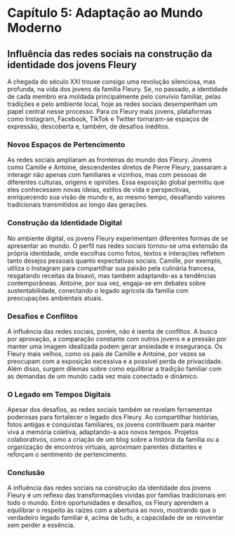 # Capítulo 5: Adaptação ao Mundo Moderno

## Influência das redes sociais na construção da identidade dos jovens Fleury

A chegada do século XXI trouxe consigo uma revolução silenciosa, mas profunda, na vida dos jovens da família Fleury. Se, no passado, a identidade de cada membro era moldada principalmente pelo convívio familiar, pelas tradições e pelo ambiente local, hoje as redes sociais desempenham um papel central nesse processo. Para os Fleury mais jovens, plataformas como Instagram, Facebook, TikTok e Twitter tornaram-se espaços de expressão, descoberta e, também, de desafios inéditos.

### Novos Espaços de Pertencimento

As redes sociais ampliaram as fronteiras do mundo dos Fleury. Jovens como Camille e Antoine, descendentes diretos de Pierre Fleury, passaram a interagir não apenas com familiares e vizinhos, mas com pessoas de diferentes culturas, origens e opiniões. Essa exposição global permitiu que eles conhecessem novas ideias, estilos de vida e perspectivas, enriquecendo sua visão de mundo e, ao mesmo tempo, desafiando valores tradicionais transmitidos ao longo das gerações.

### Construção da Identidade Digital

No ambiente digital, os jovens Fleury experimentam diferentes formas de se apresentar ao mundo. O perfil nas redes sociais tornou-se uma extensão da própria identidade, onde escolhas como fotos, textos e interações refletem tanto desejos pessoais quanto expectativas sociais. Camille, por exemplo, utiliza o Instagram para compartilhar sua paixão pela culinária francesa, resgatando receitas da bisavó, mas também adaptando-as a tendências contemporâneas. Antoine, por sua vez, engaja-se em debates sobre sustentabilidade, conectando o legado agrícola da família com preocupações ambientais atuais.

### Desafios e Conflitos

A influência das redes sociais, porém, não é isenta de conflitos. A busca por aprovação, a comparação constante com outros jovens e a pressão por manter uma imagem idealizada podem gerar ansiedade e insegurança. Os Fleury mais velhos, como os pais de Camille e Antoine, por vezes se preocupam com a exposição excessiva e a possível perda de privacidade. Além disso, surgem dilemas sobre como equilibrar a tradição familiar com as demandas de um mundo cada vez mais conectado e dinâmico.

### O Legado em Tempos Digitais

Apesar dos desafios, as redes sociais também se revelam ferramentas poderosas para fortalecer o legado dos Fleury. Ao compartilhar histórias, fotos antigas e conquistas familiares, os jovens contribuem para manter viva a memória coletiva, adaptando-a aos novos tempos. Projetos colaborativos, como a criação de um blog sobre a história da família ou a organização de encontros virtuais, aproximam parentes distantes e reforçam o sentimento de pertencimento.

### Conclusão

A influência das redes sociais na construção da identidade dos jovens Fleury é um reflexo das transformações vividas por famílias tradicionais em todo o mundo. Entre oportunidades e desafios, os Fleury aprendem a equilibrar o respeito às raízes com a abertura ao novo, mostrando que o verdadeiro legado familiar é, acima de tudo, a capacidade de se reinventar sem perder a essência.